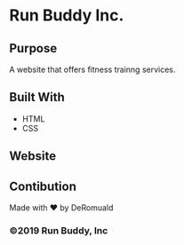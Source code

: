 # Run Buddy Inc.

## Purpose
A website that offers fitness trainng services.

## Built With
* HTML
* CSS

## Website


## Contibution
Made with ❤️ by DeRomuald

### ©️2019 Run Buddy, Inc

